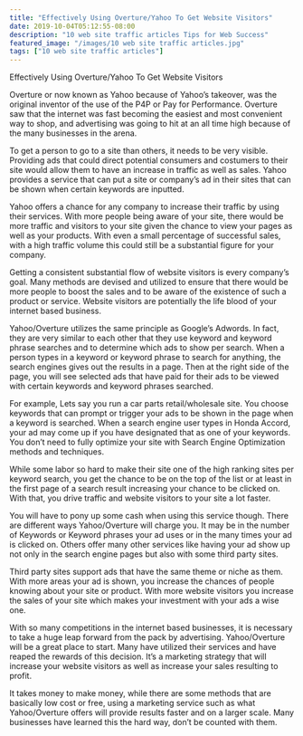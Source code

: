 ```yaml
---
title: "Effectively Using Overture/Yahoo To Get Website Visitors"
date: 2019-10-04T05:12:55-08:00
description: "10 web site traffic articles Tips for Web Success"
featured_image: "/images/10 web site traffic articles.jpg"
tags: ["10 web site traffic articles"]
---
```


Effectively Using Overture/Yahoo To Get Website Visitors


Overture or now known as Yahoo because of Yahoo’s takeover, was the original inventor of the use of the P4P or Pay for Performance. Overture saw that the internet was fast becoming the easiest and most convenient way to shop, and advertising was going to hit at an all time high because of the many businesses in the arena.

To get a person to go to a site than others, it needs to be very visible. Providing ads that could direct potential consumers and costumers to their site would allow them to have an increase in traffic as well as sales. Yahoo provides a service that can put a site or company’s ad in their sites that can be shown when certain keywords are inputted. 

Yahoo offers a chance for any company to increase their traffic by using their services. With more people being aware of your site, there would be more traffic and visitors to your site given the chance to view your pages as well as your products. With even a small percentage of successful sales, with a high traffic volume this could still be a substantial figure for your company. 

Getting a consistent substantial flow of website visitors is every company’s goal. Many methods are devised and utilized to ensure that there would be more people to boost the sales and to be aware of the existence of such a product or service. Website visitors are potentially the life blood of your internet based business. 

Yahoo/Overture utilizes the same principle as Google’s Adwords. In fact, they are very similar to each other that they use keyword and keyword phrase searches and to determine which ads to show per search. When a person types in a keyword or keyword phrase to search for anything, the search engines gives out the results in a page. Then at the right side of the page, you will see selected ads that have paid for their ads to be viewed with certain keywords and keyword phrases searched. 

For example, Lets say you run a car parts retail/wholesale site. You choose keywords that can prompt or trigger your ads to be shown in the page when a keyword is searched. When a search engine user types in Honda Accord, your ad may come up if you have designated that as one of your keywords. You don’t need to fully optimize your site with Search Engine Optimization methods and techniques. 

While some labor so hard to make their site one of the high ranking sites per keyword search, you get the chance to be on the top of the list or at least in the first page of a search result increasing your chance to be clicked on. With that, you drive traffic and website visitors to your site a lot faster. 

You will have to pony up some cash when using this service though. There are different ways Yahoo/Overture will charge you. It may be in the number of Keywords or Keyword phrases your ad uses or in the many times your ad is clicked on. Others offer many other services like having your ad show up not only in the search engine pages but also with some third party sites.

Third party sites support ads that have the same theme or niche as them. With more areas your ad is shown, you increase the chances of people knowing about your site or product. With more website visitors you increase the sales of your site which makes your investment with your ads a wise one. 

With so many competitions in the internet based businesses, it is necessary to take a huge leap forward from the pack by advertising. Yahoo/Overture will be a great place to start. Many have utilized their services and have reaped the rewards of this decision. It’s a marketing strategy that will increase your website visitors as well as increase your sales resulting to profit.  

It takes money to make money, while there are some methods that are basically low cost or free, using a marketing service such as what Yahoo/Overture offers will provide results faster and on a larger scale. Many businesses have learned this the hard way, don’t be counted with them. 

